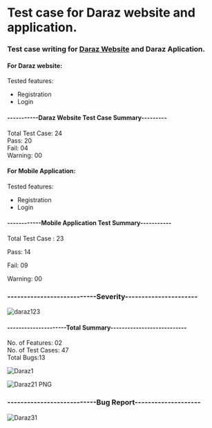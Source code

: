 # Test case for Daraz website and application.

### Test case writing for <a href="https://www.daraz.com.bd/">Daraz Website</a> and Daraz Aplication.

#### For Daraz website:

Tested features:

- Registration
- Login

#### -----------Daraz Website Test Case Summary---------

Total Test Case: 24  
Pass: 20  
Fail: 04  
Warning: 00

#### For Mobile Application:

Tested features:

- Registration
- Login

#### ------------Mobile Application Test Summary-----------

Total Test Case : 23

Pass: 14

Fail: 09

Warning: 00

### ---------------------------Severity----------------------

![daraz123](https://user-images.githubusercontent.com/68694418/196050101-38c934be-a483-46c0-9c92-212e5c604bdc.jpg)

#### ---------------------Total Summary---------------------------

No. of Features: 02  
No. of Test Cases: 47  
Total Bugs:13

![Daraz1](https://user-images.githubusercontent.com/68694418/196050132-c49e815c-8dd2-41b9-8a3f-5efd379338f0.PNG)

![Daraz21 PNG](https://user-images.githubusercontent.com/68694418/196050138-e0b73ab3-4f8c-4ace-8b4f-5bf300fabb04.jpg)

### ---------------------------Bug Report--------------------

![Daraz31](https://user-images.githubusercontent.com/68694418/196050265-d1588a36-7a77-4c42-80b6-f801288ff32e.jpg)
